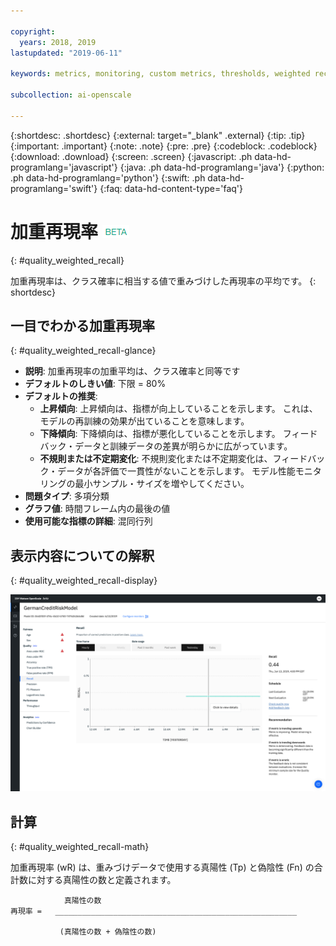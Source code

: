 ```yaml
---

copyright:
  years: 2018, 2019
lastupdated: "2019-06-11"

keywords: metrics, monitoring, custom metrics, thresholds, weighted recal

subcollection: ai-openscale

---
```


{:shortdesc: .shortdesc}
{:external: target="_blank" .external}
{:tip: .tip}
{:important: .important}
{:note: .note}
{:pre: .pre}
{:codeblock: .codeblock}
{:download: .download}
{:screen: .screen}
{:javascript: .ph data-hd-programlang='javascript'}
{:java: .ph data-hd-programlang='java'}
{:python: .ph data-hd-programlang='python'}
{:swift: .ph data-hd-programlang='swift'}
{:faq: data-hd-content-type='faq'}

# 加重再現率 ![ベータ・タグ](images/beta.png)
{: #quality_weighted_recall}

加重再現率は、クラス確率に相当する値で重みづけした再現率の平均です。
{: shortdesc}

## 一目でわかる加重再現率
{: #quality_weighted_recall-glance}

- **説明**: 加重再現率の加重平均は、クラス確率と同等です
- **デフォルトのしきい値**: 下限 = 80%
- **デフォルトの推奨**:
   - **上昇傾向**: 上昇傾向は、指標が向上していることを示します。 これは、モデルの再訓練の効果が出ていることを意味します。
   - **下降傾向**: 下降傾向は、指標が悪化していることを示します。 フィードバック・データと訓練データの差異が明らかに広がっています。
   - **不規則または不定期変化**: 不規則変化または不定期変化は、フィードバック・データが各評価で一貫性がないことを示します。 モデル性能モニタリングの最小サンプル・サイズを増やしてください。
- **問題タイプ**: 多項分類
- **グラフ値**: 時間フレーム内の最後の値
- **使用可能な指標の詳細**: 混同行列

## 表示内容についての解釈
{: #quality_weighted_recall-display}

![加重再現率グラフが表示されています。](images/quality-recall.png)

## 計算
{: #quality_weighted_recall-math}

加重再現率 (wR) は、重みづけデータで使用する真陽性 (Tp) と偽陰性 (Fn) の合計数に対する真陽性の数と定義されます。 

```
            真陽性の数
再現率 =   ______________________________________________________

           (真陽性の数 + 偽陰性の数)
```
